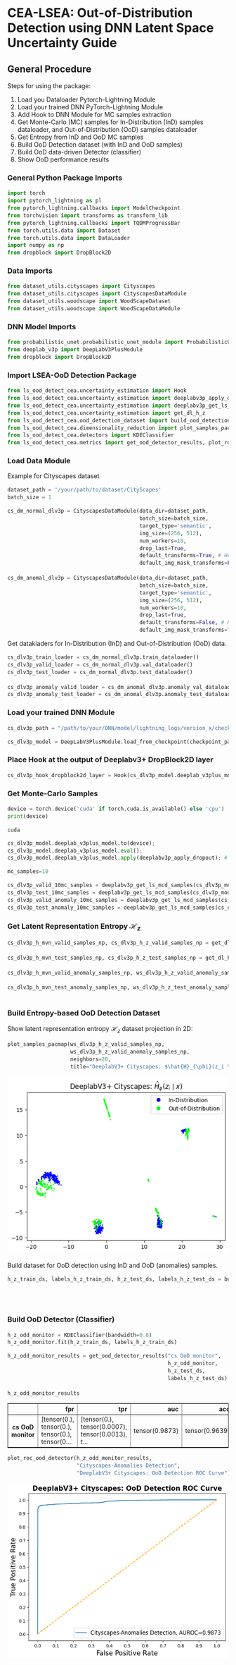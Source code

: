 # CEA-LSEA: Out-of-Distribution Detection using DNN Latent Space Uncertainty Guide

## General Procedure 

Steps for using the package:

1. Load you Dataloader Pytorch-Lightning Module
2. Load your trained DNN PyTorch-Lightning Module
3. Add Hook to DNN Module for MC samples extraction
4. Get Monte-Carlo (MC) samples for In-Distribution (InD) samples dataloader, and Out-of-Distribution (OoD) samples dataloader
5. Get Entropy from InD and OoD MC samples
6. Build OoD Detection dataset (with InD and OoD samples)
7. Build OoD data-driven Detector (classifier)
8. Show OoD performance results

### General Python Package Imports

```python
import torch
import pytorch_lightning as pl
from pytorch_lightning.callbacks import ModelCheckpoint
from torchvision import transforms as transform_lib
from pytorch_lightning.callbacks import TQDMProgressBar
from torch.utils.data import Dataset
from torch.utils.data import DataLoader
import numpy as np
from dropblock import DropBlock2D
```

### Data Imports
```python
from dataset_utils.cityscapes import Cityscapes
from dataset_utils.cityscapes import CityscapesDataModule
from dataset_utils.woodscape import WoodScapeDataset
from dataset_utils.woodscape import WoodScapeDataModule
```

### DNN Model Imports
```python
from probabilistic_unet.probabilistic_unet_module import ProbabilisticUnetModule, ProbabilisticUnetPriorMcdModule
from deeplab_v3p import DeepLabV3PlusModule
from dropblock import DropBlock2D
```

### Import LSEA-OoD Detection Package


```python
from ls_ood_detect_cea.uncertainty_estimation import Hook
from ls_ood_detect_cea.uncertainty_estimation import deeplabv3p_apply_dropout
from ls_ood_detect_cea.uncertainty_estimation import deeplabv3p_get_ls_mcd_samples
from ls_ood_detect_cea.uncertainty_estimation import get_dl_h_z
from ls_ood_detect_cea.ood_detection_dataset import build_ood_detection_ds
from ls_ood_detect_cea.dimensionality_reduction import plot_samples_pacmap
from ls_ood_detect_cea.detectors import KDEClassifier
from ls_ood_detect_cea.metrics import get_ood_detector_results, plot_roc_ood_detector
```



### Load Data Module

Example for Cityscapes dataset


```python
dataset_path = '/your/path/to/dataset/CityScapes'
batch_size = 1
```


```python
cs_dm_normal_dlv3p = CityscapesDataModule(data_dir=dataset_path,
                                          batch_size=batch_size,
                                          target_type='semantic',
                                          img_size=(256, 512),
                                          num_workers=10,
                                          drop_last=True,
                                          default_transforms=True, # Here this should be True!
                                          default_img_mask_transforms=False) # And here this should be False!

cs_dm_anomal_dlv3p = CityscapesDataModule(data_dir=dataset_path,
                                          batch_size=batch_size,
                                          target_type='semantic',
                                          img_size=(256, 512),
                                          num_workers=10,
                                          drop_last=True,
                                          default_transforms=False, # Here this should be False!
                                          default_img_mask_transforms=True) # And here this should be True! (Enable Anomalies)
```

Get datakiaders for In-Distribution (InD) and Out-of-Distribution (OoD) data.

```python
cs_dlv3p_train_loader = cs_dm_normal_dlv3p.train_dataloader()
cs_dlv3p_valid_loader = cs_dm_normal_dlv3p.val_dataloader()
cs_dlv3p_test_loader = cs_dm_normal_dlv3p.test_dataloader()

cs_dlv3p_anomaly_valid_loader = cs_dm_anomal_dlv3p.anomaly_val_dataloader()
cs_dlv3p_anomaly_test_loader = cs_dm_anomal_dlv3p.anomaly_test_dataloader()
```

### Load your trained DNN Module


```python
cs_dlv3p_path = "/path/to/your/DNN/model/lightning_logs/version_x/checkpoints/epoch=y-step=z.ckpt"
```


```python
cs_dlv3p_model = DeepLabV3PlusModule.load_from_checkpoint(checkpoint_path=cs_dlv3p_path)
```

### Place Hook at the output of Deeplabv3+ DropBlock2D layer


```python
cs_dlv3p_hook_dropblock2d_layer = Hook(cs_dlv3p_model.deeplab_v3plus_model.drop_block1)
```

### Get Monte-Carlo Samples


```python
device = torch.device('cuda' if torch.cuda.is_available() else 'cpu')
print(device)
```

    cuda

```python
cs_dlv3p_model.deeplab_v3plus_model.to(device);
cs_dlv3p_model.deeplab_v3plus_model.eval(); 
cs_dlv3p_model.deeplab_v3plus_model.apply(deeplabv3p_apply_dropout); # enable dropout
```


```python
mc_samples=10
```


```python
cs_dlv3p_valid_10mc_samples = deeplabv3p_get_ls_mcd_samples(cs_dlv3p_model, cs_dlv3p_valid_loader, mc_samples, cs_dlv3p_hook_dropblock2d_layer)
cs_dlv3p_test_10mc_samples = deeplabv3p_get_ls_mcd_samples(cs_dlv3p_model, cs_dlv3p_test_loader, mc_samples, cs_dlv3p_hook_dropblock2d_layer)
cs_dlv3p_valid_anomaly_10mc_samples = deeplabv3p_get_ls_mcd_samples(cs_dlv3p_model, cs_dlv3p_anomaly_valid_loader, mc_samples, cs_dlv3p_hook_dropblock2d_layer)
cs_dlv3p_test_anomaly_10mc_samples = deeplabv3p_get_ls_mcd_samples(cs_dlv3p_model, cs_dlv3p_anomaly_test_loader, mc_samples, cs_dlv3p_hook_dropblock2d_layer)
```



### Get Latent Representation Entropy $\mathcal{H}_{z}$



```python
cs_dlv3p_h_mvn_valid_samples_np, cs_dlv3p_h_z_valid_samples_np = get_dl_h_z(cs_dlv3p_valid_10mc_samples,
                                                                            mcd_samples_nro=10)
cs_dlv3p_h_mvn_test_samples_np, cs_dlv3p_h_z_test_samples_np = get_dl_h_z(cs_dlv3p_test_10mc_samples,
                                                                            mcd_samples_nro=10)
cs_dlv3p_h_mvn_valid_anomaly_samples_np, ws_dlv3p_h_z_valid_anomaly_samples_np = get_dl_h_z(cs_dlv3p_valid_anomaly_10mc_samples,
                                                                                            mcd_samples_nro=10)
cs_dlv3p_h_mvn_test_anomaly_samples_np, ws_dlv3p_h_z_test_anomaly_samples_np = get_dl_h_z(cs_dlv3p_test_anomaly_10mc_samples,
                                                                                          mcd_samples_nro=10)                                                                            
```



### Build Entropy-based OoD Detection Dataset

Show latent representation entropy $\mathcal{H}_{z}$ dataset projection in 2D:

```python
plot_samples_pacmap(ws_dlv3p_h_z_valid_samples_np,
                    ws_dlv3p_h_z_valid_anomaly_samples_np,
                    neighbors=28,
                    title="DeeplabV3+ Cityscapes: $\hat{H}_{\phi}(z_i \mid x)$")
```


    
![png](images/output_40_1.png)
    


Build dataset for OoD detection using InD and OoD (anomalies) samples.

```python
h_z_train_ds, labels_h_z_train_ds, h_z_test_ds, labels_h_z_test_ds = build_ood_detection_ds(cs_dlv3p_h_z_valid_samples_np,
                                                                                            cs_dlv3p_h_z_valid_anomaly_samples_np,
                                                                                            cs_dlv3p_h_z_test_samples_np,
                                                                                            cs_dlv3p_h_z_test_anomaly_samples_np)
```


### Build OoD Detector (Classifier)


```python
h_z_odd_monitor = KDEClassifier(bandwidth=0.8)
h_z_odd_monitor.fit(h_z_train_ds, labels_h_z_train_ds)
```





```python
h_z_odd_monitor_results = get_ood_detector_results("cs OoD monitor",
                                                   h_z_odd_monitor,
                                                   h_z_test_ds,
                                                   labels_h_z_test_ds)

h_z_odd_monitor_results
```


<div>
<style scoped>
    .dataframe tbody tr th:only-of-type {
        vertical-align: middle;
    }

    .dataframe tbody tr th {
        vertical-align: top;
    }

    .dataframe thead th {
        text-align: right;
    }
</style>
<table border="1" class="dataframe">
  <thead>
    <tr style="text-align: right;">
      <th></th>
      <th>fpr</th>
      <th>tpr</th>
      <th>auc</th>
      <th>acc</th>
      <th>mcc</th>
      <th>f1</th>
      <th>fpr@95</th>
    </tr>
  </thead>
  <tbody>
    <tr>
      <th>cs OoD monitor</th>
      <td>[tensor(0.), tensor(0.), tensor(0.), tensor(0....</td>
      <td>[tensor(0.), tensor(0.0007), tensor(0.0013), t...</td>
      <td>tensor(0.9873)</td>
      <td>tensor(0.9639)</td>
      <td>tensor(0.9302)</td>
      <td>tensor(0.9626)</td>
      <td>tensor(0.0072)</td>
    </tr>
  </tbody>
</table>
</div>




```python
plot_roc_ood_detector(h_z_odd_monitor_results,
                      "Cityscapes-Anomalies Detection",
                      "DeeplabV3+ Cityscapes: OoD Detection ROC Curve")
```

    
![png](images/output_46_1.png)
    
